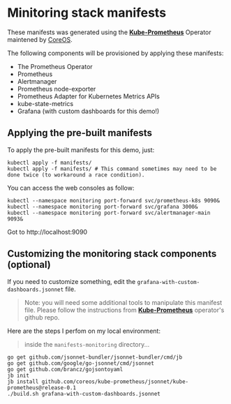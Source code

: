 # Minitoring stack manifests

These manifests was generated using the [**Kube-Prometheus**](https://github.com/coreos/kube-prometheus#customizing-kube-prometheus) Operator maintened by [CoreOS](https://github.com/coreos).

The following components will be provisioned by applying these manifests:

 * The Prometheus Operator
 * Prometheus
 * Alertmanager
 * Prometheus node-exporter
 * Prometheus Adapter for Kubernetes Metrics APIs
 * kube-state-metrics
 * Grafana (with custom dashboards for this demo!)

## Applying the pre-built manifests
To apply the pre-built manifests for this demo, just:

```
kubectl apply -f manifests/
kubectl apply -f manifests/ # This command sometimes may need to be done twice (to workaround a race condition).
```

You can access the web consoles as follow:

```
kubectl --namespace monitoring port-forward svc/prometheus-k8s 9090&
kubectl --namespace monitoring port-forward svc/grafana 3000&
kubectl --namespace monitoring port-forward svc/alertmanager-main 9093&
```

Got to http://localhost:9090

## Customizing the monitoring stack components (optional)
If you need to customize something, edit the `grafana-with-custom-dashboards.jsonnet` file.

> Note: you will need some additional tools to manipulate this manifest file. Please follow the instructions from [**Kube-Prometheus**](https://github.com/coreos/kube-prometheus#customizing-kube-prometheus) operator's github repo.

Here are the steps I perfom on my local environment:

> inside the `manifests-monitoring` directory...

```
go get github.com/jsonnet-bundler/jsonnet-bundler/cmd/jb
go get github.com/google/go-jsonnet/cmd/jsonnet
go get github.com/brancz/gojsontoyaml
jb init
jb install github.com/coreos/kube-prometheus/jsonnet/kube-prometheus@release-0.1
./build.sh grafana-with-custom-dashboards.jsonnet

```